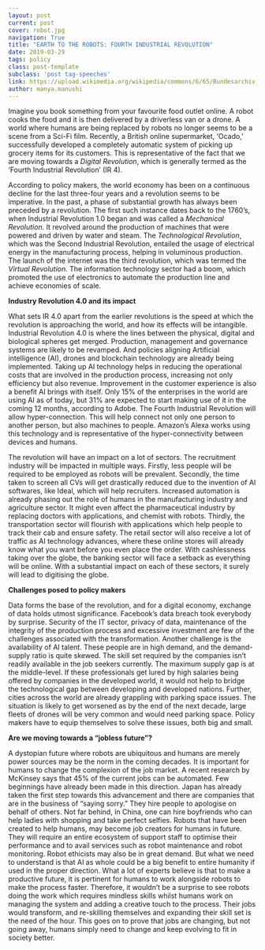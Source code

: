```yaml
---
layout: post
current: post
cover: robot.jpg
navigation: True
title: "EARTH TO THE ROBOTS: FOURTH INDUSTRIAL REVOLUTION"
date: 2019-03-29
tags: policy
class: post-template
subclass: 'post tag-speeches'
link: https://upload.wikimedia.org/wikipedia/commons/6/65/Bundesarchiv_B_145_Bild-F078958-0021%2C_Stuttgart-Untert%C3%BCrkheim%2C_Mercedes_Autowerk.jpg
author: manya.manushi
---
```

Imagine you book something from your favourite food outlet online. A robot cooks the food and it is then delivered by a driverless van or a drone. A world where humans are being replaced by robots no longer seems to be a scene from a Sci-Fi film. Recently, a British online supermarket, ‘Ocado,’ successfully developed a completely automatic system of picking up grocery items for its customers. This is representative of the fact that we are moving towards a *Digital Revolution*, which is generally termed as the ‘Fourth Industrial Revolution’ (IR 4).



According to policy makers, the world economy has been on a continuous decline for the last three-four years and a revolution seems to be imperative. In the past, a phase of substantial growth has always been preceded by a revolution. The first such instance dates back to the 1760’s, when Industrial Revolution 1.0 began and was called a *Mechanical Revolution*. It revolved around the production of machines that were powered and driven by water and steam. The *Technological Revolution*, which was the Second Industrial Revolution, entailed the usage of electrical energy in the manufacturing process, helping in voluminous production. The launch of the internet was the third revolution, which was termed the *Virtual Revolution*. The information technology sector had a boom, which promoted the use of electronics to automate the production line and achieve economies of scale.



**Industry Revolution 4.0 and its impact**



What sets IR 4.0 apart from the earlier revolutions is the speed at which the revolution is approaching the world, and how its effects will be intangible. Industrial Revolution 4.0 is where the lines between the physical, digital and biological spheres get merged. Production, management and governance systems are likely to be revamped. And policies aligning Artificial intelligence (AI), drones and blockchain technology are already being implemented. Taking up AI technology helps in reducing the operational costs that are involved in the production process, increasing not only efficiency but also revenue. Improvement in the customer experience is also a benefit AI brings with itself. Only 15% of the enterprises in the world are using AI as of today, but 31% are expected to start making use of it in the coming 12 months, according to Adobe. The Fourth Industrial Revolution will allow hyper-connection. This will help connect not only one person to another person, but also machines to people. Amazon’s Alexa works using this technology and is representative of the hyper-connectivity between devices and humans.

The revolution will have an impact on a lot of sectors. The recruitment industry will be impacted in multiple ways. Firstly, less people will be required to be employed as robots will be prevalent. Secondly, the time taken to screen all CVs will get drastically reduced due to the invention of AI softwares, like Ideal, which will help recruiters. Increased automation is already phasing out the role of humans in the manufacturing industry and agriculture sector. It might even affect the pharmaceutical industry by replacing doctors with applications, and chemist with robots. Thirdly, the transportation sector will flourish with applications which help people to track their cab and ensure safety. The retail sector will also receive a lot of traffic as AI technology advances, where these online stores will already know what you want before you even place the order. With cashlessness taking over the globe, the banking sector will face a setback as everything will be online. With a substantial impact on each of these sectors, it surely will lead to digitising the globe.

**Challenges posed to policy makers**



Data forms the base of the revolution, and for a digital economy, exchange of data holds utmost significance. Facebook’s data breach took everybody by surprise. Security of the IT sector, privacy of data, maintenance of the integrity of the production process and excessive investment are few of the challenges associated with the transformation. Another challenge is the availability of AI talent. These people are in high demand, and the demand-supply ratio is quite skewed. The skill set required by the companies isn’t readily available in the job seekers currently. The maximum supply gap is at the middle-level. If these professionals get lured by high salaries being offered by companies in the developed world, it would not help to bridge the technological gap between developing and developed nations. Further, cities across the world are already grappling with parking space issues. The situation is likely to get worsened as by the end of the next decade, large fleets of drones will be very common and would need parking space. Policy makers have to equip themselves to solve these issues, both big and small.

**Are we moving towards a “jobless future”?**



A dystopian future where robots are ubiquitous and humans are merely power sources may be the norm in the coming decades. It is important for humans to change the complexion of the job market. A recent research by McKinsey says that 45% of the current jobs can be automated. Few beginnings have already been made in this direction. Japan has already taken the first step towards this advancement and there are companies that are in the business of “saying sorry.” They hire people to apologise on behalf of others. Not far behind, in China, one can hire boyfriends who can help ladies with shopping and take perfect selfies. Robots that have been created to help humans, may become job creators for humans in future. They will require an entire ecosystem of support staff to optimise their performance and to avail services such as robot maintenance and robot monitoring. Robot ethicists may also be in great demand. But what we need to understand is that AI as whole could be a big benefit to entire humanity if used in the proper direction. What a lot of experts believe is that to make a productive future, it is pertinent for humans to work alongside robots to make the process faster. Therefore, it wouldn’t be a surprise to see robots doing the work which requires mindless skills whilst humans work on managing the system and adding a creative touch to the process. Their jobs would transform, and re-skilling themselves and expanding their skill set is the need of the hour. This goes on to prove that jobs are changing, but not going away, humans simply need to change and keep evolving to fit in society better.
